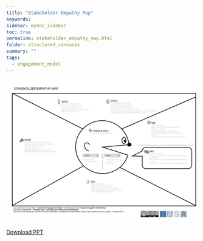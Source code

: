 ```yaml
---
title: "Stakeholder Empathy Map"
keywords: 
sidebar: mydoc_sidebar
toc: true
permalink: stakeholder_empathy_map.html
folder: structured_canvases
summary: ""
tags: 
  - engagement_model
---
```


![image001](media/stakeholder_empathy_map.svg)

[Download PPT](media/ppt/stakeholder_empathy_map.pptx)